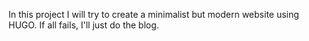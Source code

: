 In this project I will try to create a minimalist but modern website using HUGO. If all fails, I'll just do the blog.
